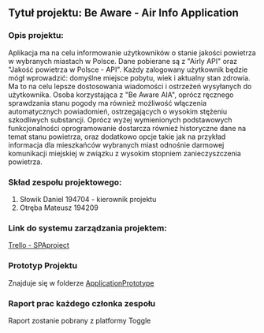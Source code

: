 ## Tytuł projektu: Be Aware - Air Info Application

### Opis projektu:
  Aplikacja ma na celu informowanie użytkowników o stanie jakości powietrza w wybranych miastach w Polsce. Dane pobierane są z "Airly API" oraz "Jakość powietrza w Polsce - API". Każdy zalogowany użytkownik będzie mógł wprowadzić: domyślne miejsce pobytu, wiek i aktualny stan zdrowia. Ma to na celu lepsze dostosowania wiadomości i ostrzeżeń wysyłanych do użytkownika. Osoba korzystająca z "Be Aware AIA", oprócz ręcznego sprawdzania stanu pogody ma również możliwość włączenia automatycznych powiadomień, ostrzegających o wysokim stężeniu szkodliwych substancji. Oprócz wyżej wymienionych podstawowych funkcjonalności oprogramowanie dostarcza również historyczne dane na temat stanu powietrza, oraz dodatkowo opcje takie jak na przykład informacja dla mieszkańców wybranych miast odnośnie darmowej komunikacji miejskiej w związku z wysokim stopniem zanieczyszczenia powietrza.

### Skład zespołu projektowego:

1. Słowik Daniel 194704 - kierownik projektu
2. Otręba Mateusz 194209

### Link do systemu zarządzania projektem:
[Trello - SPAproject](https://trello.com/b/fFfcexlA/beawareairinfoapplication)

### Prototyp Projektu
  Znajduje się w folderze [ApplicationPrototype](https://github.com/kkasztann/BeAwareAirInfoApplication/tree/master/ApplicationPrototype)
  
### Raport prac każdego członka zespołu
  
  Raport zostanie pobrany z platformy Toggle

